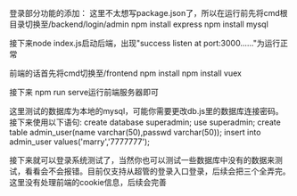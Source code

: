 ﻿登录部分功能的添加：
这里不太想写package.json了，所以在运行前先将cmd根目录切换至/backend/login/admin
npm install express
npm install mysql

接下来node index.js启动后端，出现"success listen at port:3000......"为运行正常

前端的话首先将cmd切换至/frontend
npm install
npm install vuex

接下来 npm run serve运行前端服务器即可


这里测试的数据库为本地的mysql，可能你需要更改db.js里的数据库连接密码。接下来使用以下语句:
create database superadmin;
use superadmin;
create table admin_user(name varchar(50),passwd varchar(50));
insert into admin_user values('marry','7777777');

接下来就可以登录系统测试了，当然你也可以测试一些数据库中没有的数据来测试，看看会不会报错。目前仅支持从超管的登录入口登录，后续会把三个全弄完。
这里没有处理前端的cookie信息，后续会完善